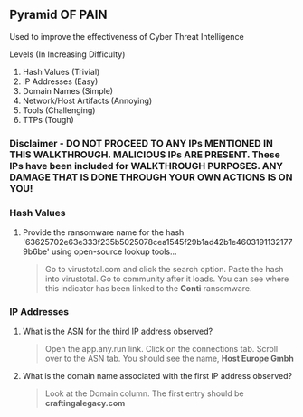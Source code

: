 ## Pyramid OF PAIN

Used to improve the effectiveness of Cyber Threat Intelligence

Levels (In Increasing Difficulty)

<ol>
  <li>Hash Values (Trivial)</li>
  <li>IP Addresses (Easy)</li>
  <li>Domain Names (Simple)</li>
  <li>Network/Host Artifacts (Annoying)</li>
  <li>Tools (Challenging)</li>
  <li>TTPs (Tough)</li>
</ol>


### Disclaimer - DO NOT PROCEED TO ANY IPs MENTIONED IN THIS WALKTHROUGH.  MALICIOUS IPs ARE PRESENT.  These IPs have been included for WALKTHROUGH PURPOSES.  ANY DAMAGE THAT IS DONE THROUGH YOUR OWN ACTIONS IS ON YOU!  

### Hash Values

<ol>
  <li>Provide the ransomware name for the hash '63625702e63e333f235b5025078cea1545f29b1ad42b1e46031911321779b6be' using open-source lookup tools...
  </li>
  
  >Go to virustotal.com and click the search option.  Paste the hash into virustotal. Go to community after it loads.  You can see where this indicator has been linked to the __Conti__ ransomware.
</ol>




### IP Addresses

<ol>
  <li>What is the ASN for the third IP address observed?</li>
  
  >Open the app.any.run link.  Click on the connections tab.  Scroll over to the ASN tab.  You should see the name, __Host Europe Gmbh__
  
  <li>What is the domain name associated with the first IP address observed?</li>
  
  >Look at the Domain column.  The first entry should be __craftingalegacy.com__
</ol>

